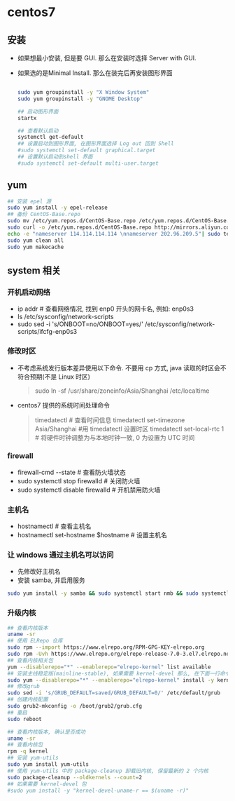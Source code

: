 # centos7

## 安装

* 如果想最小安装, 但是要 GUI. 那么在安装时选择 Server with GUI.
* 如果选的是Minimal Install. 那么在装完后再安装图形界面

  ``` bash

  sudo yum groupinstall -y "X Window System"
  sudo yum groupinstall -y "GNOME Desktop"

  ## 启动图形界面
  startx

  ## 查看默认启动
  systemctl get-default
  ## 设置启动到图形界面, 在图形界面选择 Log out 回到 Shell
  #sudo systemctl set-default graphical.target
  ## 设置默认启动到shell 界面
  #sudo systemctl set-default multi-user.target
  ```

## yum

```bash
## 安装 epel 源
sudo yum install -y epel-release
## 备份 CentOS-Base.repo
sudo mv /etc/yum.repos.d/CentOS-Base.repo /etc/yum.repos.d/CentOS-Base.repo.backup
sudo curl -o /etc/yum.repos.d/CentOS-Base.repo http://mirrors.aliyun.com/repo/Centos-7.repo
echo -e "nameserver 114.114.114.114 \nnameserver 202.96.209.5"| sudo tee -a /etc/resolv.conf
sudo yum clean all
sudo yum makecache
```

## system 相关

### 开机启动网络

* ip addr # 查看网络情况, 找到 enp0 开头的网卡名, 例如: enp0s3
* ls /etc/sysconfig/network-scripts
* sudo sed -i 's/ONBOOT=no/ONBOOT=yes/' /etc/sysconfig/network-scripts/ifcfg-enp0s3

### 修改时区

* 不考虑系统发行版本差异使用以下命令. 不要用 cp 方式, java 读取的时区会不符合预期(不是 Linux 时区)
  > sudo ln -sf /usr/share/zoneinfo/Asia/Shanghai /etc/localtime
* centos7 提供的系统时间处理命令
  > timedatectl # 查看时间信息
  > timedatectl set-timezone Asia/Shanghai #用 timedatectl 设置时区
  > timedatectl set-local-rtc 1 # 将硬件时钟调整为与本地时钟一致, 0 为设置为 UTC 时间

### firewall

* firewall-cmd --state # 查看防火墙状态
* sudo systemctl stop firewalld # 关闭防火墙
* sudo systemctl disable firewalld # 开机禁用防火墙

### 主机名

* hostnamectl # 查看主机名
* hostnamectl set-hostname $hostname # 设置主机名

### 让 windows 通过主机名可以访问

* 先修改好主机名
* 安装 samba, 并启用服务

``` bash
sudo yum install -y samba && sudo systemctl start nmb && sudo systemctl enable nmb
```

### 升级内核

``` bash
## 查看内核版本
uname -sr
## 使用 ELRepo 仓库
sudo rpm --import https://www.elrepo.org/RPM-GPG-KEY-elrepo.org
sudo rpm -Uvh https://www.elrepo.org/elrepo-release-7.0-3.el7.elrepo.noarch.rpm
## 查看内核相关包
yum --disablerepo="*" --enablerepo="elrepo-kernel" list available
## 安装主线稳定版(mainline-stable), 如果需要 kernel-devel 那么, 在下面一行命令尾部增加 kernel-ml-devel
sudo yum --disablerepo="*" --enablerepo="elrepo-kernel" install -y kernel-ml
## 修改grub
sudo sed -i 's/GRUB_DEFAULT=saved/GRUB_DEFAULT=0/' /etc/default/grub
## 创建内核配置
sudo grub2-mkconfig -o /boot/grub2/grub.cfg
## 重启
sudo reboot

## 查看内核版本, 确认是否成功
uname -sr
## 查看内核包
rpm -q kernel
## 安装 yum-utils
sudo yum install yum-utils
## 使用 yum-utils 中的 package-cleanup 卸载旧内核, 保留最新的 2 个内核
sudo package-cleanup --oldkernels --count=2
## 如果需要 kernel-devel 包
#sudo yum install -y "kernel-devel-uname-r == $(uname -r)"

